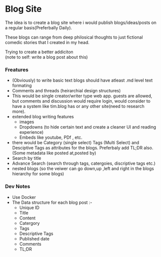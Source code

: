 # Blog Site

The idea is to create a blog site where i would publish blogs/ideas/posts on a regular basis(Preferbally Daily).  
  
These blogs can range from deep philosical thoughts to just fictional comedic stories that I created in my head.  
  
 Trying to create a better addiciton  
 (note to self: write a blog post about this)  
   
  ### Freatures
+ (Obviously) to write basic text blogs should have atleast .md level text formating
+ Comments and threads (heirarchial design structures)
+ This would be single creator/writer type web app. guests are allowed, but comments and discussion would require login, would consider to have a system like tim.blog has or any other site(need to research more).
+ extended blog writing features
	- images  
	- Dropdowns (to hide certain text and create a cleaner UI and reading experience)  
	-  Embeds like youtube, PDf , etc.  
+ there would be Category (single select) Tags (Multi Select) and Desciptive Tags as attributes for the blogs. Preferbaly add TL;DR also. (Some metadata like posted at,posted by)
+ Search by title  
+ Advance Search (search through tags, catergoies, discriptive tags etc.)
+ nested blogs (so the veiwer can go down,up ,left and right in the blogs hierarchy for some blogs)

### Dev Notes
* Use Docker 
* The Data structure for each blog post :-
	- Unique ID 
	-  Title
	 - Content 
	 - Catergory
	 - Tags
	 - Descriptive Tags
	 - Published date
	- Comments
	- TL;DR
	